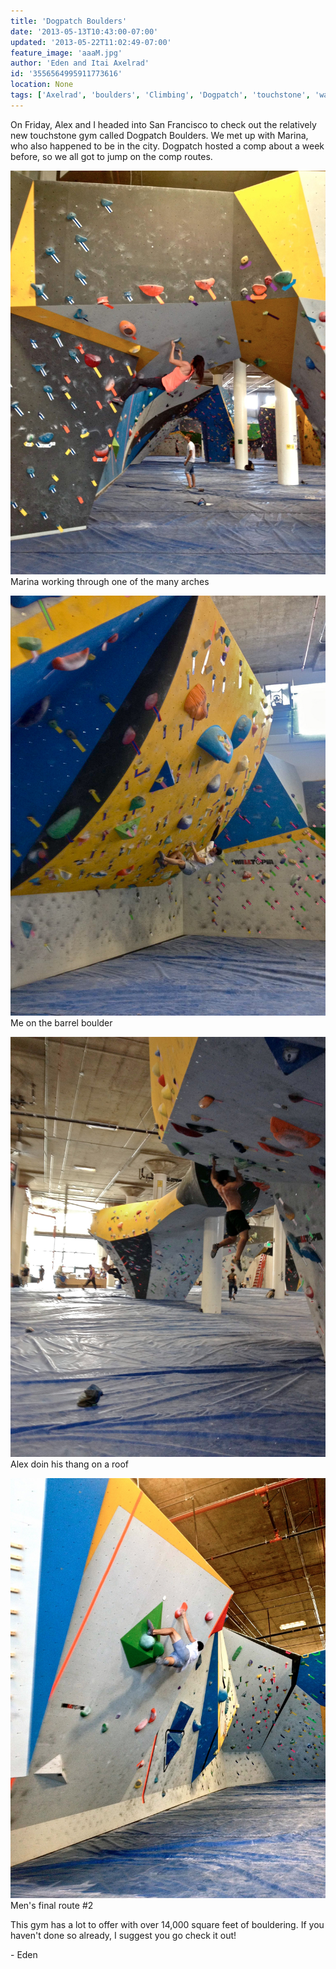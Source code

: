 ```yaml
---
title: 'Dogpatch Boulders'
date: '2013-05-13T10:43:00-07:00'
updated: '2013-05-22T11:02:49-07:00'
feature_image: 'aaaM.jpg'
author: 'Eden and Itai Axelrad'
id: '3556564995911773616'
location: None
tags: ['Axelrad', 'boulders', 'Climbing', 'Dogpatch', 'touchstone', 'walltopia']
---
```


On Friday, Alex and I headed into San Francisco to check out the relatively new touchstone gym called Dogpatch Boulders. We met up with Marina, who also happened to be in the city. Dogpatch hosted a comp about a week before, so we all got to jump on the comp routes.

![image alt](/images/aaaM.jpg)Marina working through one of the many arches

![image alt](/images/asdddd.jpg)Me on the barrel boulder

![image alt](/images/ssA.jpg)Alex doin his thang on a roof

![image alt](/images/sdfds.jpg)Men's final route #2

This gym has a lot to offer with over 14,000 square feet of bouldering. If you haven't done so already, I suggest you go check it out!

\- Eden
